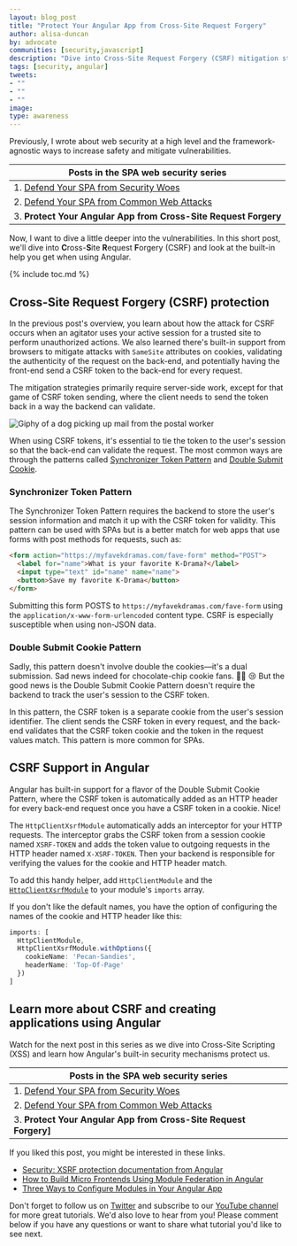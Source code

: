 ```yaml
---
layout: blog_post
title: "Protect Your Angular App from Cross-Site Request Forgery"
author: alisa-duncan
by: advocate
communities: [security,javascript]
description: "Dive into Cross-Site Request Forgery (CSRF) mitigation strategies and how to apply them to your Angular application."
tags: [security, angular]
tweets:
- ""
- ""
- ""
image:
type: awareness
---
```


Previously, I wrote about web security at a high level and the framework-agnostic ways to increase safety and mitigate vulnerabilities.

|Posts in the SPA web security series|
| --- |
| 1. [Defend Your SPA from Security Woes](/blog/2022/07/06/spa-web-security) |
| 2. [Defend Your SPA from Common Web Attacks](/blog/2022/07/08/spa-web-securty-csrf-xss) |
| 3. **Protect Your Angular App from Cross-Site Request Forgery** |

Now, I want to dive a little deeper into the vulnerabilities. In this short post, we'll dive into **C**ross-**S**ite **R**equest **F**orgery (CSRF) and look at the built-in help you get when using Angular.

{% include toc.md %}

## Cross-Site Request Forgery (CSRF) protection

In the previous post's overview, you learn about how the attack for CSRF occurs when an agitator uses your active session for a trusted site to perform unauthorized actions. We also learned there's built-in support from browsers to mitigate attacks with `SameSite` attributes on cookies, validating the authenticity of the request on the back-end, and potentially having the front-end send a CSRF token to the back-end for every request.

The mitigation strategies primarily require server-side work, except for that game of CSRF token sending, where the client needs to send the token back in a way the backend can validate.

![Giphy of a dog picking up mail from the postal worker](https://media.giphy.com/media/V6XBe0GQZSNO0/giphy.gif)

When using CSRF tokens, it's essential to tie the token to the user's session so that the back-end can validate the request. The most common ways are through the patterns called [Synchronizer Token Pattern](https://cheatsheetseries.owasp.org/cheatsheets/Cross-Site_Request_Forgery_Prevention_Cheat_Sheet.html#synchronizer-token-pattern) and [Double Submit Cookie](https://cheatsheetseries.owasp.org/cheatsheets/Cross-Site_Request_Forgery_Prevention_Cheat_Sheet.html#double-submit-cookie).

### Synchronizer Token Pattern

The Synchronizer Token Pattern requires the backend to store the user's session information and match it up with the CSRF token for validity. This pattern can be used with SPAs but is a better match for web apps that use forms with post methods for requests, such as:

```html
<form action="https://myfavekdramas.com/fave-form" method="POST">
  <label for="name">What is your favorite K-Drama?</label>
  <input type="text" id="name" name="name">
  <button>Save my favorite K-Drama</button>
</form> 
```

Submitting this form POSTS to `https://myfavekdramas.com/fave-form` using the `application/x-www-form-urlencoded` content type. CSRF is especially susceptible when using non-JSON data.

### Double Submit Cookie Pattern

Sadly, this pattern doesn't involve double the cookies—it's a dual submission. Sad news indeed for chocolate-chip cookie fans. 🍪🍪 😢 But the good news is the Double Submit Cookie Pattern doesn't require the backend to track the user's session to the CSRF token. 

In this pattern, the CSRF token is a separate cookie from the user's session identifier. The client sends the CSRF token in every request, and the back-end validates that the CSRF token cookie and the token in the request values match. This pattern is more common for SPAs.

## CSRF Support in Angular

Angular has built-in support for a flavor of the Double Submit Cookie Pattern, where the CSRF token is automatically added as an HTTP header for every back-end request once you have a CSRF token in a cookie. Nice!

The `HttpClientXsrfModule` automatically adds an interceptor for your HTTP requests. The interceptor grabs the CSRF token from a session cookie named `XSRF-TOKEN` and adds the token value to outgoing requests in the HTTP header named `X-XSRF-TOKEN`. Then your backend is responsible for verifying the values for the cookie and HTTP header match.

To add this handy helper, add `HttpClientModule` and the [`HttpClientXsrfModule`](https://angular.io/api/common/http/HttpClientXsrfModule) to your module's `imports` array.

If you don't like the default names, you have the option of configuring the names of the cookie and HTTP header like this:

```ts
imports: [
  HttpClientModule,
  HttpClientXsrfModule.withOptions({
    cookieName: 'Pecan-Sandies',
    headerName: 'Top-Of-Page'
  })
]
```

## Learn more about CSRF and creating applications using Angular
Watch for the next post in this series as we dive into Cross-Site Scripting (XSS) and learn how Angular's built-in security mechanisms protect us.

|Posts in the SPA web security series|
| --- |
| 1. [Defend Your SPA from Security Woes](/blog/2022/07/06/spa-web-security) |
| 2. [Defend Your SPA from Common Web Attacks](/blog/2022/07/08/spa-web-securty-csrf-xss) |
| 3. **Protect Your Angular App from Cross-Site Request Forgery]** |

If you liked this post, you might be interested in these links.
* [Security: XSRF protection documentation from Angular](https://angular.io/guide/http#security-xsrf-protection)
* [How to Build Micro Frontends Using Module Federation in Angular](/blog/2022/05/17/angular-microfrontend-auth)
* [Three Ways to Configure Modules in Your Angular App](/blog/2022/02/24/angular-async-config)

Don't forget to follow us on [Twitter](https://twitter.com/oktadev) and subscribe to our [YouTube channel](https://www.youtube.com/c/OktaDev/) for more great tutorials. We'd also love to hear from you! Please comment below if you have any questions or want to share what tutorial you'd like to see next.

